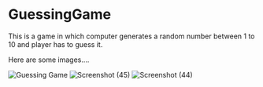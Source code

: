 # GuessingGame
This is a game in which computer generates a random number between 1 to 10 and player has to guess it. 

Here are some images....

![Guessing Game](https://github.com/AshDontCode/GuessingGame/assets/128972521/8b916fd1-3d19-430d-a418-45e2495c14a6)
![Screenshot (45)](https://github.com/AshDontCode/GuessingGame/assets/128972521/f4117412-0f1e-4666-bd2d-f02eabce2876)
![Screenshot (44)](https://github.com/AshDontCode/GuessingGame/assets/128972521/dff89ea2-f1fd-4d2b-9a90-286a5e50793f)

